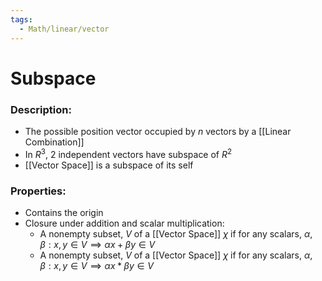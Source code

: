```yaml
---
tags:
  - Math/linear/vector
---
```

# Subspace
### Description:
- The possible position vector occupied by $n$ vectors by a [[Linear Combination]]
- In $R^3$, 2 independent vectors have subspace of $R^2$
- [[Vector Space]] is a subspace of its self
### Properties:
- Contains the origin
- Closure under addition and scalar multiplication:
	- A nonempty subset, $V$ of a [[Vector Space]] $\chi$ if for any scalars, $\alpha, \beta: x,y\in V\implies \alpha x+\beta y\in V$ 
	- A nonempty subset, $V$ of a [[Vector Space]] $\chi$ if for any scalars, $\alpha, \beta: x,y\in V\implies \alpha x*\beta y\in V$ 